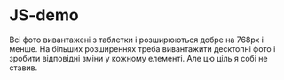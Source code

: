 # JS-demo

Всі фото вивантажені з таблетки і розширюються добре на 768px і менше. На більших розширеннях треба вивантажити десктопні фото і зробити відповідні зміни у кожному елементі. Але цю ціль я собі не ставив.
